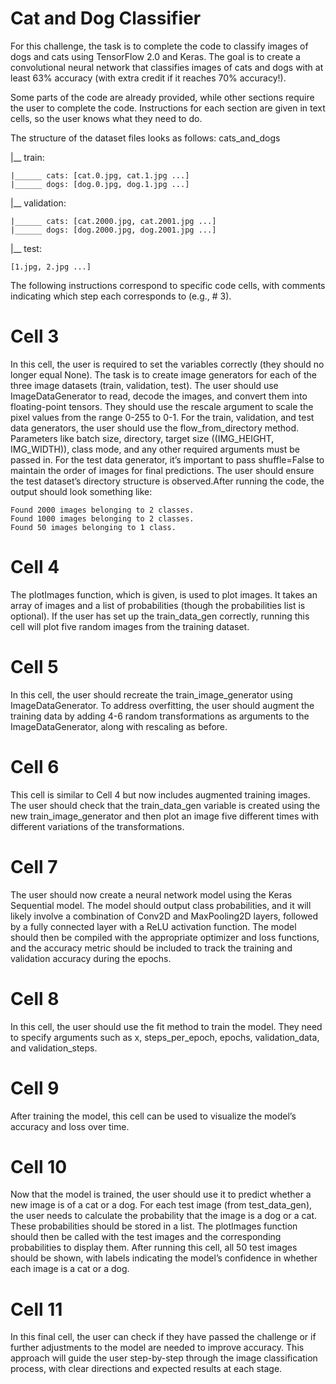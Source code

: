 # Cat and Dog Classifier
For this challenge, the task is to complete the code to classify images of dogs and cats using TensorFlow 2.0 and Keras. The goal is to create a convolutional neural network that classifies images of cats and dogs with at least 63% accuracy (with extra credit if it reaches 70% accuracy!).

Some parts of the code are already provided, while other sections require the user to complete the code. Instructions for each section are given in text cells, so the user knows what they need to do.

The structure of the dataset files looks as follows:
cats_and_dogs

|__ train:

    |______ cats: [cat.0.jpg, cat.1.jpg ...]
    |______ dogs: [dog.0.jpg, dog.1.jpg ...]
|__ validation:

    |______ cats: [cat.2000.jpg, cat.2001.jpg ...]
    |______ dogs: [dog.2000.jpg, dog.2001.jpg ...]
|__ test: 

    [1.jpg, 2.jpg ...]

The following instructions correspond to specific code cells, with comments indicating which step each corresponds to (e.g., # 3).

# Cell 3

In this cell, the user is required to set the variables correctly (they should no longer equal None). The task is to create image generators for each of the three image datasets (train, validation, test). The user should use ImageDataGenerator to read, decode the images, and convert them into floating-point tensors. They should use the rescale argument to scale the pixel values from the range 0-255 to 0-1.
For the train, validation, and test data generators, the user should use the flow_from_directory method. Parameters like batch size, directory, target size ((IMG_HEIGHT, IMG_WIDTH)), class mode, and any other required arguments must be passed in. For the test data generator, it’s important to pass shuffle=False to maintain the order of images for final predictions. The user should ensure the test dataset’s directory structure is observed.After running the code, the output should look something like:

    Found 2000 images belonging to 2 classes.
    Found 1000 images belonging to 2 classes.
    Found 50 images belonging to 1 class.


# Cell 4

The plotImages function, which is given, is used to plot images. It takes an array of images and a list of probabilities (though the probabilities list is optional). If the user has set up the train_data_gen correctly, running this cell will plot five random images from the training dataset.


# Cell 5

In this cell, the user should recreate the train_image_generator using ImageDataGenerator. To address overfitting, the user should augment the training data by adding 4-6 random transformations as arguments to the ImageDataGenerator, along with rescaling as before.

# Cell 6

This cell is similar to Cell 4 but now includes augmented training images. The user should check that the train_data_gen variable is created using the new train_image_generator and then plot an image five different times with different variations of the transformations.

# Cell 7

The user should now create a neural network model using the Keras Sequential model. The model should output class probabilities, and it will likely involve a combination of Conv2D and MaxPooling2D layers, followed by a fully connected layer with a ReLU activation function. The model should then be compiled with the appropriate optimizer and loss functions, and the accuracy metric should be included to track the training and validation accuracy during the epochs.


# Cell 8

In this cell, the user should use the fit method to train the model. They need to specify arguments such as x, steps_per_epoch, epochs, validation_data, and validation_steps.

# Cell 9

After training the model, this cell can be used to visualize the model’s accuracy and loss over time.

# Cell 10

Now that the model is trained, the user should use it to predict whether a new image is of a cat or a dog. For each test image (from test_data_gen), the user needs to calculate the probability that the image is a dog or a cat. These probabilities should be stored in a list. The plotImages function should then be called with the test images and the corresponding probabilities to display them. After running this cell, all 50 test images should be shown, with labels indicating the model’s confidence in whether each image is a cat or a dog.

# Cell 11

In this final cell, the user can check if they have passed the challenge or if further adjustments to the model are needed to improve accuracy. This approach will guide the user step-by-step through the image classification process, with clear directions and expected results at each stage.
